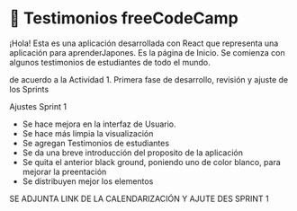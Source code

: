 
# 📌 Testimonios freeCodeCamp

¡Hola! Esta es una aplicación desarrollada con React que representa una aplicación para aprenderJapones. 
Es la página de Inicio. Se comienza con algunos testimonios  de estudiantes de todo el mundo. 

de acuerdo a la Actividad 1. Primera fase de desarrollo, revisión y ajuste de los Sprints

Ajustes Sprint 1 

- Se hace mejora en la interfaz de Usuario. 
- Se hace más limpia la visualización 
- Se agregan Testimonios de estudiantes 
- Se da una breve introducción del proposito de la aplicación 
- Se quita el anterior black ground, poniendo uno de color blanco, para mejorar la preentación
- Se distribuyen mejor los elementos 

SE ADJUNTA LINK DE LA CALENDARIZACIÓN Y AJUTE DES SPRINT 1 




